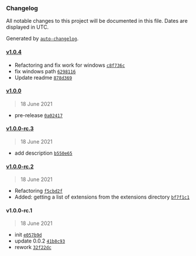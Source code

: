 ### Changelog

All notable changes to this project will be documented in this file. Dates are displayed in UTC.

Generated by [`auto-changelog`](https://github.com/CookPete/auto-changelog).

#### [v1.0.4](https://github.com/evald24/vscode-extensions-profiles/compare/v1.0.0...v1.0.4)

- Refactoring and fix work for windows [`c8f736c`](https://github.com/evald24/vscode-extensions-profiles/commit/c8f736ce223a729b5af7f50de5e33ae722af20f9)
- fix windows path [`6298116`](https://github.com/evald24/vscode-extensions-profiles/commit/629811616dec756dddc56e292c29999ec2ed9989)
- Update readme [`878d369`](https://github.com/evald24/vscode-extensions-profiles/commit/878d3692f6c14d2b388ae488f12481014e628aaf)

#### [v1.0.0](https://github.com/evald24/vscode-extensions-profiles/compare/v1.0.0-rc.3...v1.0.0)

> 18 June 2021

- pre-release [`0a02417`](https://github.com/evald24/vscode-extensions-profiles/commit/0a02417eaac078e9f5ace50c07d9c9fe743c0c40)

#### [v1.0.0-rc.3](https://github.com/evald24/vscode-extensions-profiles/compare/v1.0.0-rc.2...v1.0.0-rc.3)

> 18 June 2021

- add description [`b550e65`](https://github.com/evald24/vscode-extensions-profiles/commit/b550e65c12144348eef89d750963054c892a9926)

#### [v1.0.0-rc.2](https://github.com/evald24/vscode-extensions-profiles/compare/v1.0.0-rc.1...v1.0.0-rc.2)

> 18 June 2021

- Refactoring [`f5cbd2f`](https://github.com/evald24/vscode-extensions-profiles/commit/f5cbd2f2aceefafe08918565a547445a38d41565)
- Added: getting a list of extensions from the extensions directory [`bf7f1c1`](https://github.com/evald24/vscode-extensions-profiles/commit/bf7f1c1e7b15f00a1d983eae05e462df90f96c79)

#### v1.0.0-rc.1

> 18 June 2021

- init [`e057b9d`](https://github.com/evald24/vscode-extensions-profiles/commit/e057b9d304c271b3dfd0b0ce522c72aec1b18d13)
- update 0.0.2 [`41b8c93`](https://github.com/evald24/vscode-extensions-profiles/commit/41b8c93fe83c99c7090083de6e5bfc85b6893e65)
- rework [`32f22dc`](https://github.com/evald24/vscode-extensions-profiles/commit/32f22dcf0cba9b0ba50c1c194e6c2ec336e0696e)
